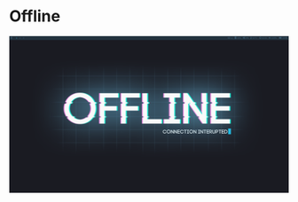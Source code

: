 # Offline

[![Clean](https://raw.githubusercontent.com/dbestevez/themer/master/themes/offline/preview-clean.png)](https://raw.githubusercontent.com/dbestevez/themer/master/themes/offline/preview-clean.png)
